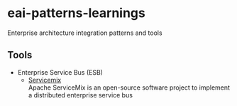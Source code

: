 # eai-patterns-learnings
Enterprise architecture integration patterns and tools


## Tools
+ Enterprise Service Bus (ESB)
  - [Servicemix](https://servicemix.apache.org/)  
       Apache ServiceMix is an open-source software project to implement a distributed enterprise service bus
